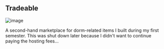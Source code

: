 ## Tradeable

![image](https://github.com/user-attachments/assets/baea7485-da8d-4fff-9768-2c070353a838)

A second-hand marketplace for dorm-related items I built during my first semester. This was shut down later because I didn't want to continue paying the hosting fees...

